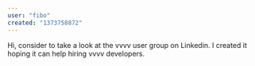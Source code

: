 ```yaml
---
user: "fibo"
created: "1373758872"
---
```


Hi, consider to take a look at the vvvv user group on Linkedin. I created it hoping it can help hiring vvvv developers.
